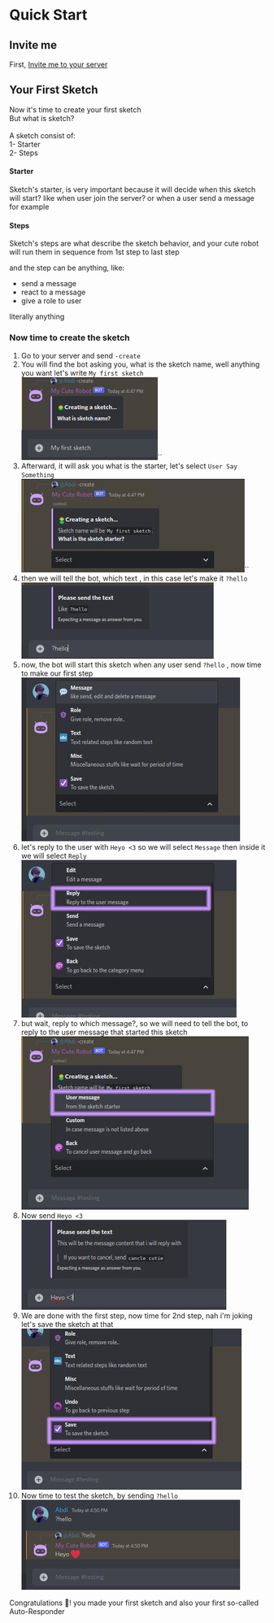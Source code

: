 # Quick Start

## Invite me

First, [Invite me to your server](https://discord.com/api/oauth2/authorize?client\_id=972994201195278346\&permissions=8\&scope=applications.commands+bot)

## Your First Sketch

Now it's time to create your first sketch\
But what is sketch?\
\
A sketch consist of:\
1- Starter\
2- Steps

#### Starter

Sketch's starter, is very important because it will decide when this sketch will start? like when user join the server? or when a user send a message for example

#### Steps

Sketch's steps are what describe the sketch behavior, and your cute robot will run them in sequence from 1st step to last step

and the step can be anything, like:

* send a message
* react to a message
* give a role to user

literally anything

### Now time to create the sketch

1. Go to your server and send `-create`
2. You will find the bot asking you, what is the sketch name, well anything you want let's write `My first sketch`\
   ![](<.gitbook/assets/image.png>)\`\`
3. Afterward, it will ask you what is the starter, let's select `User Say Something`\
   ![](<.gitbook/assets/image (6).png>)\`\`
4. then we will tell the bot, which text , in this case let's make it `?hello`\
   ![](<.gitbook/assets/image (4).png>)
5. now, the bot will start this sketch when any user send `?hello` , now time to make our first step\
   ![](<.gitbook/assets/image (11).png>)
6. let's reply to the user with `Heyo <3` so we will select `Message` then inside it we will select `Reply`\
   ![](<.gitbook/assets/image (8).png>)
7. but wait, reply to which message?, so we will need to tell the bot, to reply to the user message that started this sketch\
   ![](<.gitbook/assets/image (1).png>)
8. Now send `Heyo <3`\
   ![](<.gitbook/assets/image (7).png>)
9. We are done with the first step, now time for 2nd step, nah i'm joking let's save the sketch at that\
   ![](<.gitbook/assets/image (10).png>)
10. Now time to test the sketch, by sending `?hello`\
   ![](<.gitbook/assets/image (9).png>)

Congratulations :tada:! you made your first sketch and also your first so-called Auto-Responder
